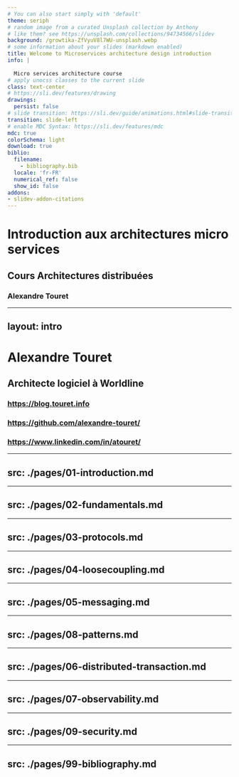 ```yaml
---
# You can also start simply with 'default'
theme: seriph
# random image from a curated Unsplash collection by Anthony
# like them? see https://unsplash.com/collections/94734566/slidev
background: /growtika-ZfVyuV8l7WU-unsplash.webp 
# some information about your slides (markdown enabled)
title: Welcome to Microservices architecture design introduction
info: |
  
  Micro services architecture course
# apply unocss classes to the current slide
class: text-center
# https://sli.dev/features/drawing
drawings:
  persist: false
# slide transition: https://sli.dev/guide/animations.html#slide-transitions
transition: slide-left
# enable MDC Syntax: https://sli.dev/features/mdc
mdc: true
colorSchema: light
download: true
biblio:
  filename:
    - bibliography.bib
  locale: 'fr-FR' 
  numerical_ref: false
  show_id: false
addons:
- slidev-addon-citations
---
```


# Introduction aux architectures micro services

## Cours Architectures distribuées

### Alexandre Touret

---
layout: intro
--- 

# Alexandre Touret

## Architecte logiciel à Worldline

### <mdi-open-in-browser /> https://blog.touret.info
### <mdi-github /> https://github.com/alexandre-touret/
### <mdi-linkedin/> https://www.linkedin.com/in/atouret/

---
src: ./pages/01-introduction.md
---

---
src: ./pages/02-fundamentals.md
---

---
src: ./pages/03-protocols.md
---

---
src: ./pages/04-loosecoupling.md
---

---
src: ./pages/05-messaging.md
---

---
src: ./pages/08-patterns.md
---

---
src: ./pages/06-distributed-transaction.md
---

---
src: ./pages/07-observability.md
---

---
src: ./pages/09-security.md
---

---
src: ./pages/99-bibliography.md
---
